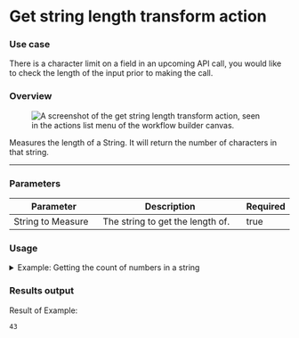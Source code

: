 # Get string length transform action

### Use case

There is a character limit on a field in an upcoming API call, you would like to check the length of the input prior to making the call.

### Overview

<figure><img src="../../../../.gitbook/assets/Screenshot 2025-04-18 at 3.01.49 PM.png" alt="A screenshot of the get string length transform action, seen in the actions list menu of the workflow builder canvas."><figcaption></figcaption></figure>

Measures the length of a String. It will return the number of characters in that string.

***

### Parameters

<table><thead><tr><th width="217">Parameter</th><th width="417.3333333333333">Description</th><th data-type="checkbox">Required</th></tr></thead><tbody><tr><td>String to Measure</td><td>The string to get the length of.</td><td>true</td></tr></tbody></table>

### Usage

<details>

<summary>Example: Getting the count of numbers in a string</summary>

Inputs:

**String to Measure:** The quick brown fox jumps over the lazy dog

</details>

### Results output

Result of Example:

```
43
```
